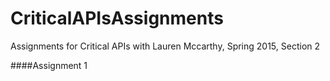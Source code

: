 # CriticalAPIsAssignments
Assignments for Critical APIs with Lauren Mccarthy, Spring 2015, Section 2

####Assignment 1
